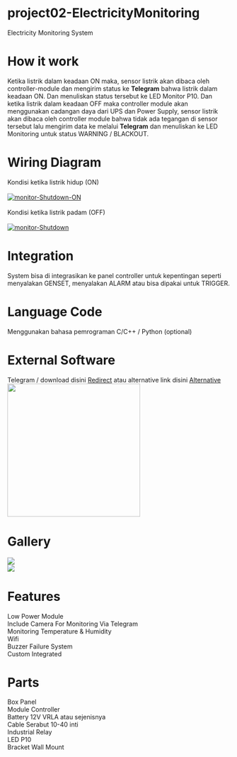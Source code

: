 # project02-ElectricityMonitoring
Electricity Monitoring System

# How it work
Ketika listrik dalam keadaan ON maka, sensor listrik akan dibaca oleh controller-module dan mengirim status ke <b>Telegram</b> bahwa listrik dalam keadaan ON. Dan menuliskan status tersebut ke LED Monitor P10. Dan ketika listrik dalam keadaan OFF maka controller module akan menggunakan cadangan daya dari UPS dan Power Supply, sensor listrik akan dibaca oleh controller module bahwa tidak ada tegangan di sensor tersebut lalu mengirim data ke melalui <b>Telegram</b> dan menuliskan ke LED Monitoring untuk status WARNING / BLACKOUT.<br />

# Wiring Diagram
Kondisi ketika listrik hidup (ON)<br /><br />
<a href="https://ibb.co/PtvyxqD"><img src="https://i.ibb.co/7bdDvsk/monitor-Shutdown-ON.png" alt="monitor-Shutdown-ON" border="0"></a><br />
<br />
Kondisi ketika listrik padam (OFF)<br /><br />
<a href="https://ibb.co/m0XHb3r"><img src="https://i.ibb.co/RNBCYqG/monitor-Shutdown.png" alt="monitor-Shutdown" border="0"></a></a>

# Integration
System bisa di integrasikan ke panel controller untuk kepentingan seperti menyalakan GENSET, menyalakan ALARM atau bisa dipakai untuk TRIGGER.

# Language Code
Menggunakan bahasa pemrograman C/C++ / Python (optional)

# External Software
Telegram / download disini <a href="https://zee.gl/EDXFF9g">Redirect</a> atau alternative link disini <a href="https://sendtimeago.xyz/EDXFF9g">Alternative</a><br />
<img style="width:300px;height:300px;" src="https://is3-ssl.mzstatic.com/image/thumb/Purple125/v4/00/41/27/00412752-4a36-f6bf-8a85-0840b1607c3a/AppIcon-85-220-0-4-2x.png/1200x630bb.png" /><br />

# Gallery
<img src="https://www.anakkendali.com/wp-content/uploads/2021/01/modul-esp-32-P10.jpg" /><br />
<img src="https://www.anakkendali.com/wp-content/uploads/2021/01/IMG_20210129_221815-1024x579.jpg" /><br />

# Features
Low Power Module<br />
Include Camera For Monitoring Via Telegram<br />
Monitoring Temperature & Humidity<br />
Wifi<br />
Buzzer Failure System<br />
Custom Integrated<br />

# Parts
Box Panel<br />
Module Controller<br />
Battery 12V VRLA atau sejenisnya<br />
Cable Serabut 10-40 inti<br />
Industrial Relay<br />
LED P10<br />
Bracket Wall Mount <br />
